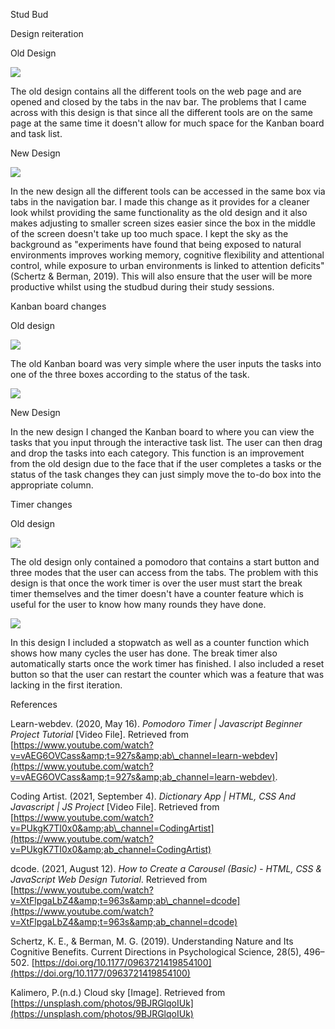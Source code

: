 Stud Bud

Design reiteration

Old Design

![](images/old-design1.png)

The old design contains all the different tools on the web page and are opened and closed by the tabs in the nav bar. The problems that I came across with this design is that since all the different tools are on the same page at the same time it doesn&#39;t allow for much space for the Kanban board and task list.

New Design

![](images/New-design.png)

In the new design all the different tools can be accessed in the same box via tabs in the navigation bar. I made this change as it provides for a cleaner look whilst providing the same functionality as the old design and it also makes adjusting to smaller screen sizes easier since the box in the middle of the screen doesn&#39;t take up too much space. I kept the sky as the background as &quot;experiments have found that being exposed to natural environments improves working memory, cognitive flexibility and attentional control, while exposure to urban environments is linked to attention deficits&quot; (Schertz &amp; Berman, 2019). This will also ensure that the user will be more productive whilst using the studbud during their study sessions.

Kanban board changes

Old design

![](images/kanban-old.png)

The old Kanban board was very simple where the user inputs the tasks into one of the three boxes according to the status of the task.

![](images/kanban-new.png)

New Design

In the new design I changed the Kanban board to where you can view the tasks that you input through the interactive task list. The user can then drag and drop the tasks into each category. This function is an improvement from the old design due to the face that if the user completes a tasks or the status of the task changes they can just simply move the to-do box into the appropriate column.

Timer changes

Old design

![](images/timer-old.png)

The old design only contained a pomodoro that contains a start button and three modes that the user can access from the tabs. The problem with this design is that once the work timer is over the user must start the break timer themselves and the timer doesn&#39;t have a counter feature which is useful for the user to know how many rounds they have done.

![](images/timer-new.png)

In this design I included a stopwatch as well as a counter function which shows how many cycles the user has done. The break timer also automatically starts once the work timer has finished. I also included a reset button so that the user can restart the counter which was a feature that was lacking in the first iteration.

References

Learn-webdev. (2020, May 16). _Pomodoro Timer | Javascript Beginner Project Tutorial_ [Video File]. Retrieved from [https://www.youtube.com/watch?v=vAEG6OVCass&amp;t=927s&amp;ab\_channel=learn-webdev](https://www.youtube.com/watch?v=vAEG6OVCass&amp;t=927s&amp;ab_channel=learn-webdev).

Coding Artist. (2021, September 4). _Dictionary App | HTML, CSS And Javascript | JS Project_ [Video File]. Retrieved from [https://www.youtube.com/watch?v=PUkgK7TI0x0&amp;ab\_channel=CodingArtist](https://www.youtube.com/watch?v=PUkgK7TI0x0&amp;ab_channel=CodingArtist)

dcode. (2021, August 12). _How to Create a Carousel (Basic) - HTML, CSS &amp; JavaScript Web Design Tutorial_. Retrieved from [https://www.youtube.com/watch?v=XtFlpgaLbZ4&amp;t=963s&amp;ab\_channel=dcode](https://www.youtube.com/watch?v=XtFlpgaLbZ4&amp;t=963s&amp;ab_channel=dcode)

Schertz, K. E., &amp; Berman, M. G. (2019). Understanding Nature and Its Cognitive Benefits. Current Directions in Psychological Science, 28(5), 496–502. [https://doi.org/10.1177/0963721419854100](https://doi.org/10.1177/0963721419854100)

Kalimero, P.(n.d.) Cloud sky [Image]. Retrieved from [https://unsplash.com/photos/9BJRGlqoIUk](https://unsplash.com/photos/9BJRGlqoIUk)